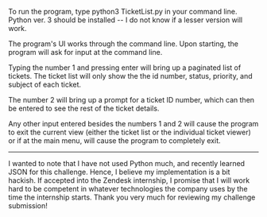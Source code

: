 To run the program, type python3 TicketList.py in your command line. 
Python ver. 3 should be installed -- I do not know if a lesser version will work.  

The program's UI works through the command line. Upon starting, the program will ask for input at the command line. 

Typing the number 1 and pressing enter will bring up a paginated list of tickets. The ticket list will only show the
the id number, status, priority, and subject of each ticket. 

The number 2 will bring up a prompt for a ticket ID number, which can then be entered to see the rest of the ticket details. 

Any other input entered besides the numbers 1 and 2 will cause the program to exit the current view (either the ticket list
or the individual ticket viewer) or if at the main menu, will cause the program to completely exit.


-----------------------------------------------------------

I wanted to note that I have not used Python much, and recently learned JSON for this challenge. Hence, I believe my 
implementation is a bit hackish. If accepted into the Zendesk internship, I promise that I will work hard to be
competent in whatever technologies the company uses by the time the internship starts. Thank you very much 
for reviewing my challenge submission! 
